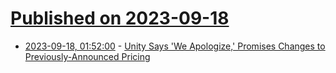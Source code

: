 # [Published on 2023-09-18](index.md)

* [2023-09-18, 01:52:00](https://games.slashdot.org/story/23/09/18/0150203/unity-says-we-apologize-promises-changes-to-previously-announced-pricing?utm_source=rss1.0mainlinkanon&utm_medium=feed) - [Unity Says 'We Apologize,' Promises Changes to Previously-Announced Pricing](https://games.slashdot.org/story/23/09/18/0150203/unity-says-we-apologize-promises-changes-to-previously-announced-pricing?utm_source=rss1.0mainlinkanon&utm_medium=feed)
